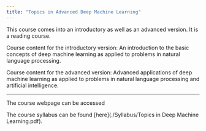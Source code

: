 ```yaml
---
title: "Topics in Advanced Deep Machine Learning"
---
```


This course comes into an introductory as well as an advanced version. It is a reading course. 

Course content for the introductory version: An introduction to the basic concepts of deep machine learning as applied to problems in natural language processing.

Course content for the advanced version: Advanced applications of deep machine learning as applied to problems in natural language processing and artificial intelligence.

---
The course webpage can be accessed 

The course syllabus can be found [here](./Syllabus/Topics in Deep Machine Learning.pdf).
